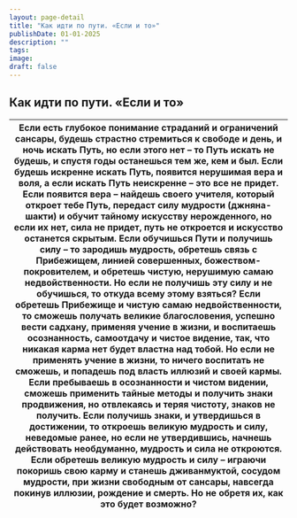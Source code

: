 ```yaml
---
layout: page-detail
title: "Как идти по пути. «Если и то»"
publishDate: 01-01-2025
description: ""
tags:
image:
draft: false
---
```


## Как идти по пути. «Если и то»
| Если есть глубокое понимание  страданий и ограничений сансары,  будешь страстно стремиться к свободе  и день, и ночь искать Путь, но если этого нет – то Путь искать не будешь,  и спустя годы останешься тем же, кем и был. Если будешь искренне искать Путь,  появится нерушимая вера и воля, а если искать Путь неискренне – это все не придет. Если появится вера – найдешь своего учителя,  который откроет тебе Путь,  передаст силу мудрости (джняна-шакти)  и обучит тайному искусству нерожденного, но если их нет, сила не придет,  путь не откроется и искусство останется скрытым. Если обучишься Пути и получишь силу –  то зародишь мудрость,  обретешь связь с Прибежищем, линией совершенных, божеством-покровителем,  и обретешь чистую, нерушимую  самаю недвойственности. Но если не получишь эту силу и не обучишься,  то откуда всему этому взяться? Если обретешь Прибежище  и чистую самаю недвойственности,  то сможешь получать великие благословения, успешно вести садхану,  применяя учение в жизни,  и воспитаешь осознанность, самоотдачу и чистое видение,  так, что никакая карма нет будет властна над тобой. Но если не применять учение в жизни,  то ничего воспитать не сможешь,  и попадешь под власть иллюзий и своей кармы. Если пребываешь в осознанности и чистом видении,  сможешь применить тайные методы  и получить знаки продвижения, но отвлекаясь и теряя чистоту, знаков не получить. Если получишь знаки,  и утвердишься в достижении,  то откроешь великую мудрость и силу,  неведомые ранее, но если не утвердившись,  начнешь действовать необдуманно,  мудрость и сила не откроются. Если обретешь великую мудрость и силу –  играючи покоришь свою карму  и станешь дживанмуктой,  сосудом мудрости, при жизни свободным от сансары,  навсегда покинув иллюзии,  рождение и смерть. Но не обретя их, как это будет возможно? |
| ----------------------------------------------------------------------------------------------------------------------------------------------------------------------------------------------------------------------------------------------------------------------------------------------------------------------------------------------------------------------------------------------------------------------------------------------------------------------------------------------------------------------------------------------------------------------------------------------------------------------------------------------------------------------------------------------------------------------------------------------------------------------------------------------------------------------------------------------------------------------------------------------------------------------------------------------------------------------------------------------------------------------------------------------------------------------------------------------------------------------------------------------------------------------------------------------------------------------------------------------------------------------------------------------------------------------------------------------------------------------------------------------------------------------------------------------------------------------------------------------------------------------------------------------------------------------------------------------------------------------------------------------------------------------------------------------------------------------------------------------------------------------------------------------------------------------------------------------------------------------------------- |
  
  
